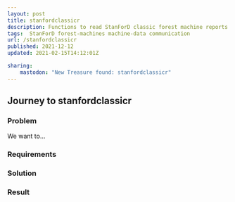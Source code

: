 ```yaml
---
layout: post
title: stanfordclassicr
description: Functions to read StanForD classic forest machine reports
tags:  StanForD forest-machines machine-data communication
url: /stanfordclassicr
published: 2021-12-12
updated: 2021-02-15T14:12:01Z

sharing:
    mastodon: "New Treasure found: stanfordclassicr"
---
```


## Journey to stanfordclassicr

### Problem

We want to... 

### Requirements

### Solution

### Result
